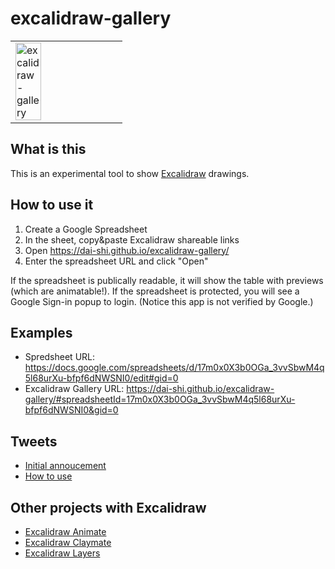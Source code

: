 # excalidraw-gallery

<table><tr><td>
<img alt="excalidraw-gallery" src="https://user-images.githubusercontent.com/490574/84725177-f493d000-afc4-11ea-92e0-be7f247b2ad8.gif" width="50%" />
</td></tr></table>

## What is this

This is an experimental tool to show
[Excalidraw](https://excalidraw.com) drawings.

## How to use it

1. Create a Google Spreadsheet
2. In the sheet, copy&paste Excalidraw shareable links
3. Open <https://dai-shi.github.io/excalidraw-gallery/>
4. Enter the spreadsheet URL and click "Open"

If the spreadsheet is publically readable,
it will show the table with previews (which are animatable!).
If the spreadsheet is protected, you will see a Google Sign-in
popup to login. (Notice this app is not verified by Google.)

## Examples

- Spredsheet URL: <https://docs.google.com/spreadsheets/d/17m0x0X3b0OGa_3vvSbwM4q5l68urXu-bfpf6dNWSNI0/edit#gid=0>
- Excalidraw Gallery URL: <https://dai-shi.github.io/excalidraw-gallery/#spreadsheetId=17m0x0X3b0OGa_3vvSbwM4q5l68urXu-bfpf6dNWSNI0&gid=0>

## Tweets

- [Initial annoucement](https://twitter.com/dai_shi/status/1265622487976431618)
- [How to use](https://twitter.com/dai_shi/status/1266309261316943873)

## Other projects with Excalidraw

- [Excalidraw Animate](https://github.com/dai-shi/excalidraw-animate)
- [Excalidraw Claymate](https://github.com/dai-shi/excalidraw-claymate)
- [Excalidraw Layers](https://github.com/dai-shi/excalidraw-layers)

